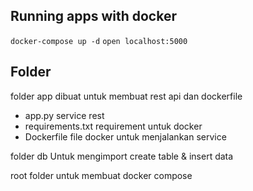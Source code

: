 ## Running apps with docker
`docker-compose up -d`
`open localhost:5000`

## Folder 
folder app dibuat untuk membuat rest api dan dockerfile
- app.py service rest
- requirements.txt requirement untuk docker
- Dockerfile file docker untuk menjalankan service

folder db Untuk mengimport create table & insert data

root folder untuk membuat docker compose